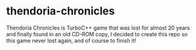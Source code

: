 # thendoria-chronicles
Thendoria Chronicles is TurboC++ game that was lost for almost 20 years and finally found in an old CD-ROM copy, I decided to create this repo so this game never lost again, and of course to finish it!

